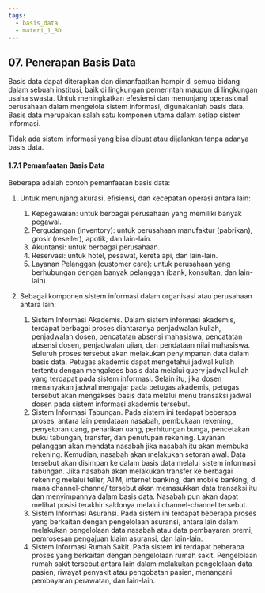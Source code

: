 ```yaml
---
tags:
  - basis_data
  - materi_1_BD
---
```

## 07. Penerapan Basis Data

Basis data dapat diterapkan dan dimanfaatkan hampir di semua bidang dalam sebuah institusi, baik di lingkungan pemerintah maupun di lingkungan usaha swasta. Untuk meningkatkan efesiensi dan menunjang operasional perusahaan dalam mengelola sistem informasi, digunakanlah basis data. Basis data merupakan salah satu komponen utama dalam setiap sistem informasi. 

Tidak ada sistem informasi yang bisa dibuat atau dijalankan tanpa adanya basis data.

#### 1.7.1 Pemanfaatan Basis Data

Beberapa adalah contoh pemanfaatan basis data:

1. Untuk menunjang akurasi, efisiensi, dan kecepatan operasi antara lain:
	1. ﻿﻿﻿Kepegawaian: untuk berbagai perusahaan yang memiliki banyak pegawai.
	2. ﻿﻿﻿Pergudangan (inventory): untuk perusahaan manufaktur (pabrikan), grosir (reseller), apotik, dan lain-lain.
	3. ﻿﻿﻿Akuntansi: untuk berbagai perusahaan.
	4. ﻿﻿﻿Reservasi: untuk hotel, pesawat, kereta api, dan lain-lain.
	5. ﻿﻿﻿Layanan Pelanggan (customer care): untuk perusahaan yang berhubungan dengan banyak pelanggan (bank, konsultan, dan lain-lain)

2. Sebagai komponen sistem informasi dalam organisasi atau perusahaan antara lain:
	1. ﻿﻿﻿Sistem Informasi Akademis. Dalam sistem informasi akademis, terdapat berbagai proses diantaranya penjadwalan kuliah, penjadwalan dosen, pencatatan absensi mahasiswa, pencatatan absensi dosen, penjadwalan ujian, dan pendataan nilai mahasiswa. Seluruh proses tersebut akan melakukan penyimpanan data dalam basis data. Petugas akademis dapat mengetahui jadwal kuliah tertentu dengan mengakses basis data melalui query jadwal kuliah yang terdapat pada sistem informasi. Selain itu, jika dosen menanyakan jadwal mengajar pada petugas akademis, petugas tersebut akan mengakses basis data melalui menu transaksi jadwal dosen pada sistem informasi akademis tersebut.
	2. ﻿﻿﻿Sistem Informasi Tabungan. Pada sistem ini terdapat beberapa proses, antara lain pendataan nasabah, pembukaan rekening, penyetoran uang, penarikan uang, perhitungan bunga, pencetakan buku tabungan, transfer, dan penutupan rekening. Layanan pelanggan akan mendata nasabah jika nasabah itu akan membuka rekening. Kemudian, nasabah akan melakukan setoran awal. Data tersebut akan disimpan ke dalam basis data melalui sistem informasi tabungan. Jika nasabah akan melakukan transfer ke berbagai rekening melalui teller, ATM, internet banking, dan mobile banking, di mana channel-channe/ tersebut akan memasukkan data transaksi itu dan menyimpannya dalam basis data. Nasabah pun akan dapat melihat posisi terakhir saldonya melalui channel-channel tersebut.
	3. ﻿﻿﻿Sistem Informasi Asuransi. Pada sistem ini terdapat beberapa proses yang berkaitan dengan pengelolaan asuransi, antara lain dalam melakukan pengelolaan data nasabah atau data pembayaran premi, pemrosesan pengajuan klaim asuransi, dan lain-lain.
	4. ﻿﻿﻿Sistem Informasi Rumah Sakit. Pada sistem ini terdapat beberapa proses yang berkaitan dengan pengelolaan rumah sakit. Pengelolaan rumah sakit tersebut antara lain dalam melakukan pengelolaan data pasien, riwayat penyakit atau pengobatan pasien, menangani pembayaran perawatan, dan lain-lain.
